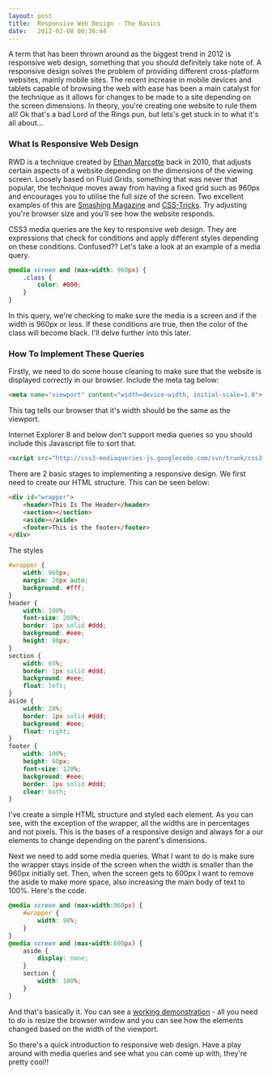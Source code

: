 ```yaml
---
layout: post
title:  Responsive Web Design - The Basics
date:   2012-02-08 00:36:44
---
```


A term that has been thrown around as the biggest trend in 2012 is responsive web design, something that you should definitely take note of. A responsive design solves the problem of providing different cross-platform websites, mainly mobile sites. The recent increase in mobile devices and tablets capable of browsing the web with ease has been a main catalyst for the technique as it allows for changes to be made to a site depending on the screen dimensions. In theory, you're creating one website to rule them all! Ok that's a bad Lord of the Rings pun, but lets's get stuck in to what it's all about...

### What Is Responsive Web Design

RWD is a technique created by [Ethan Marcotte</a> back in 2010, that adjusts certain aspects of a website depending on the dimensions of the viewing screen. Loosely based on Fluid Grids, something that was never that popular, the technique moves away from having a fixed grid such as 960px and encourages you to utilise the full size of the screen. Two excellent examples of this are <a href="http://wwww.smashingmagazine.com/">Smashing Magazine</a> and <a href="http://www.css-tricks.com/">CSS-Tricks](http://www.alistapart.com/articles/responsive-web-design/). Try adjusting you're browser size and you'll see how the website responds.

CSS3 media queries are the key to responsive web design. They are expressions that check for conditions and apply different styles depending on these conditions. Confused?? Let's take a look at an example of a media query.

```css
@media screen and (max-width: 960px) {
    .class {
        color: #000;
    }
}
```

In this query, we're checking to make sure the media is a screen and if the width is 960px or less. If these conditions are true, then the color of the class will become black. I'll delve further into this later.

### How To Implement These Queries

Firstly, we need to do some house cleaning to make sure that the website is displayed correctly in our browser. Include the meta tag below:

```html
<meta name="viewport" content="width=device-width, initial-scale=1.0">
```

This tag tells our browser that it's width should be the same as the viewport.

Internet Explorer 8 and below don't support media queries so you should include this Javascript file to sort that.

```html
<script src="http://css3-mediaqueries-js.googlecode.com/svn/trunk/css3-mediaqueries.js"></script>
```

There are 2 basic stages to implementing a responsive design. We first need to create our HTML structure. This can be seen below:

```html
<div id="wrapper">
    <header>This Is The Header</header>
    <section></section>
    <aside></aside>
    <footer>This is the footer</footer>
</div>
```

The styles

```css
#wrapper {
    width: 960px;
    margin: 20px auto;
    background: #fff;
}
header {
    width: 100%;
    font-size: 200%;
    border: 1px solid #ddd;
    background: #eee;
    height: 80px;
}
section {
    width: 65%;
    border: 1px solid #ddd;
    background: #eee;
    float: left;
}
aside {
    width: 28%;
    border: 1px solid #ddd;
    background: #eee;
    float: right;
}
footer {
    width: 100%;
    height: 60px;
    font-size: 120%;
    background: #eee;
    border: 1px solid #ddd;
    clear: both;
}
```

I've create a simple HTML structure and styled each element. As you can see, with the exception of the wrapper, all the widths are in percentages and not pixels. This is the bases of a responsive design and always for a our elements to change depending on the parent's dimensions.

Next we need to add some media queries. What I want to do is make sure the wrapper stays inside of the screen when the width is smaller than the 960px initially set. Then, when the screen gets to 600px I want to remove the aside to make more space, also increasing the main body of text to 100%. Here's the code.

```css
@media screen and (max-width:960px) {
    #wrapper {
        width: 98%;
    }
}
@media screen and (max-width:600px) {
    aside {
        display: none;
    }
    section {
        width: 100%;
    }
}
```

And that's basically it. You can see a [working demonstration](http://benholland.me/demo/repsonsive-web-design-structure.html) - all you need to do is resize the browser window and you can see how the elements changed based on the width of the viewport.

So there's a quick introduction to responsive web design. Have a play around with media queries and see what you can come up with, they're pretty cool!!
